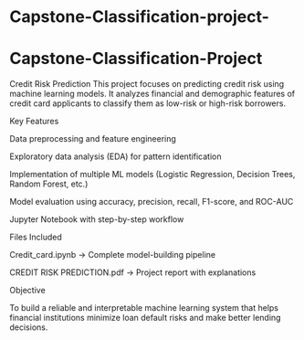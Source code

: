 # Capstone-Classification-project-
# Capstone-Classification-Project
Credit Risk Prediction
This project focuses on predicting credit risk using machine learning models. It analyzes financial and demographic features of credit card applicants to classify them as low-risk or high-risk borrowers.

Key Features

Data preprocessing and feature engineering

Exploratory data analysis (EDA) for pattern identification

Implementation of multiple ML models (Logistic Regression, Decision Trees, Random Forest, etc.)

Model evaluation using accuracy, precision, recall, F1-score, and ROC-AUC

Jupyter Notebook with step-by-step workflow

Files Included

Credit_card.ipynb → Complete model-building pipeline

CREDIT RISK PREDICTION.pdf → Project report with explanations

Objective

To build a reliable and interpretable machine learning system that helps financial institutions minimize loan default risks and make better lending decisions.
